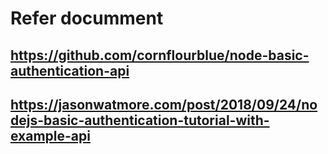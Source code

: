# Refer documment
## https://github.com/cornflourblue/node-basic-authentication-api
## https://jasonwatmore.com/post/2018/09/24/nodejs-basic-authentication-tutorial-with-example-api
